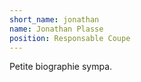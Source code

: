 ```yaml
---
short_name: jonathan
name: Jonathan Plasse
position: Responsable Coupe
---
```

Petite biographie sympa.
